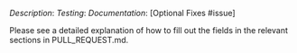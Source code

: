 *Description*:
*Testing*:
*Documentation*:
[Optional Fixes #issue]

Please see a detailed explanation of how to fill out the fields in the relevant sections in PULL_REQUEST.md.
